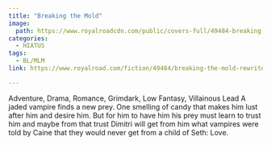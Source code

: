 ```yaml
---
title: "Breaking the Mold"
image:
  path: https://www.royalroadcdn.com/public/covers-full/49484-breaking-the-mold-rewrite.jpg
categories:
  - HIATUS
tags:
  - BL/MLM
link: https://www.royalroad.com/fiction/49484/breaking-the-mold-rewrite

---
```

Adventure, Drama, Romance, Grimdark, Low Fantasy, Villainous Lead
A jaded vampire finds a new prey. One smelling of candy that makes him lust after him and desire him. But for him to have him his prey must learn to trust him and maybe from that trust Dimitri will get from him what vampires were told by Caine that they would never get from a child of Seth: Love.